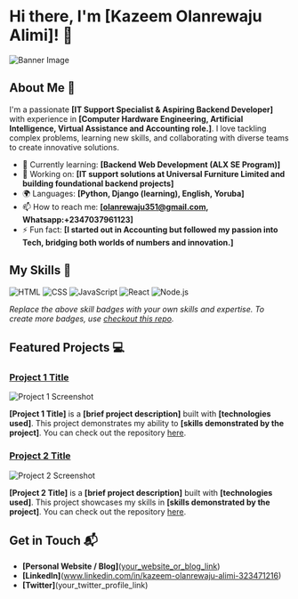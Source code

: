 # Hi there, I'm [Kazeem Olanrewaju Alimi]! 👋

![Banner Image](your_banner_image_url_here)

## About Me 🚀

I'm a passionate **[IT Support Specialist & Aspiring Backend Developer]** with experience in **[Computer Hardware Engineering, Artificial Intelligence, Virtual Assistance and Accounting role.]**. I love tackling complex problems, learning new skills, and collaborating with diverse teams to create innovative solutions.

- 🌱 Currently learning: **[Backend Web Development (ALX SE Program)]**
- 🔭 Working on: **[IT support solutions at Universal Furniture Limited and building foundational backend projects]**
- 🌍 Languages: **[Python, Django (learning), English, Yoruba]**
- 📫 How to reach me: **[olanrewaju351@gmail.com, Whatsapp:+2347037961123]**
- ⚡ Fun fact: **[I started out in Accounting but followed my passion into Tech, bridging both worlds of numbers and innovation.]**

## My Skills 🧠

![HTML](https://img.shields.io/badge/-HTML-E34F26?style=flat-square&logo=html5&logoColor=white)
![CSS](https://img.shields.io/badge/-CSS-1572B6?style=flat-square&logo=css3&logoColor=white)
![JavaScript](https://img.shields.io/badge/-JavaScript-F7DF1E?style=flat-square&logo=javascript&logoColor=black)
![React](https://img.shields.io/badge/-React-61DAFB?style=flat-square&logo=react&logoColor=black)
![Node.js](https://img.shields.io/badge/-Node.js-339933?style=flat-square&logo=node.js&logoColor=white)

*Replace the above skill badges with your own skills and expertise. To create more badges, use [checkout this repo](https://github.com/alexandresanlim/Badges4-README.md-Profile).*

## Featured Projects 💻

### [Project 1 Title](project_1_link)

![Project 1 Screenshot](project_1_screenshot_url)

**[Project 1 Title]** is a **[brief project description]** built with **[technologies used]**. This project demonstrates my ability to **[skills demonstrated by the project]**. You can check out the repository [here](project_1_repository_link).

### [Project 2 Title](project_2_link)

![Project 2 Screenshot](project_2_screenshot_url)

**[Project 2 Title]** is a **[brief project description]** built with **[technologies used]**. This project showcases my skills in **[skills demonstrated by the project]**. You can check out the repository [here](project_2_repository_link).

## Get in Touch 📬

- **[Personal Website / Blog]**([your_website_or_blog_link](https://sites.google.com/view/kazeem-olanrewaju-alimi/home))
- **[LinkedIn]**(www.linkedin.com/in/kazeem-olanrewaju-alimi-323471216)
- **[Twitter]**(your_twitter_profile_link)


